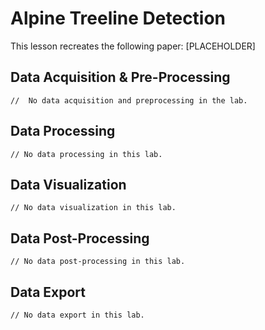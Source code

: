 # Alpine Treeline Detection

This lesson recreates the following paper: [PLACEHOLDER]

## Data Acquisition & Pre-Processing
```{code-block} javascript
//  No data acquisition and preprocessing in the lab.
```

## Data Processing
```{code-block} javascript
// No data processing in this lab.
```

## Data Visualization
```{code-block} javascript
// No data visualization in this lab.
```

## Data Post-Processing
```{code-block} javascript
// No data post-processing in this lab.
```

## Data Export
```{code-block} javascript
// No data export in this lab.
```
